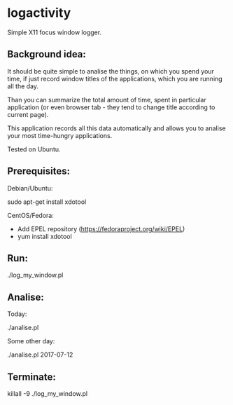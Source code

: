# logactivity
Simple X11 focus window logger.

## Background idea: 

It should be quite simple to analise the things, on which you spend your time,
if just record window titles of the applications, which you are running all the day.

Than you can summarize the total amount of time, spent in particular application (or 
even browser tab - they tend to change title according to current page).

This application records all this data automatically and allows you to analise your 
most time-hungry applications.

Tested on Ubuntu. 

## Prerequisites:

Debian/Ubuntu:

  sudo apt-get install xdotool

CentOS/Fedora:

* Add EPEL repository (https://fedoraproject.org/wiki/EPEL)
* yum install xdotool  

## Run:
  
  ./log\_my\_window.pl

## Analise:

Today:

  ./analise.pl

Some other day:

  ./analise.pl 2017-07-12

## Terminate:

  killall -9 ./log\_my\_window.pl
